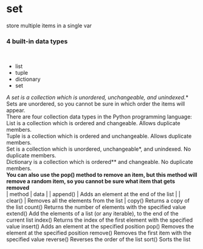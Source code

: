 # set
store multiple items in a single var <br>
### 4 built-in data types 
<br>

- list
- tuple
- dictionary
- set

**A set is a collection which is unordered, unchangeable*, and unindexed.**
<br>
 Sets are unordered, so you cannot be sure in which order the items will appear.
<br>
There are four collection data types in the Python programming language:
<br>
List is a collection which is ordered and changeable. Allows duplicate members.
<br>
Tuple is a collection which is ordered and unchangeable. Allows duplicate members.
<br>
Set is a collection which is unordered, unchangeable*, and unindexed. No duplicate members.
<br>
Dictionary is a collection which is ordered** and changeable. No duplicate members.
<br>
**You can also use the pop() method to remove an item, but this method will remove a random item, so you cannot be sure what item that gets removed**
<br>
| method | data                                     |
| append() |	Adds an element at the end of the list |
| clear() |	Removes all the elements from the list |
copy()	Returns a copy of the list
count()	Returns the number of elements with the specified value
extend()	Add the elements of a list (or any iterable), to the end of the current list
index()	Returns the index of the first element with the specified value
insert()	Adds an element at the specified position
pop()	Removes the element at the specified position
remove()	Removes the first item with the specified value
reverse()	Reverses the order of the list
sort()	Sorts the list